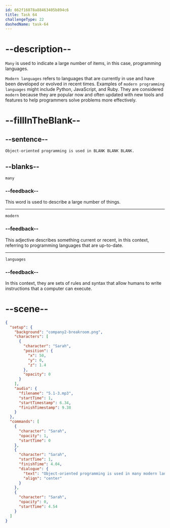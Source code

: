 ```yaml
---
id: 662f16078a88463405b894c6
title: Task 64
challengeType: 22
dashedName: task-64
---
```


<!-- (Audio) Sarah: Object-oriented programming is used in many modern languages. -->

# --description--

`Many` is used to indicate a large number of items, in this case, programming languages.

`Modern languages` refers to languages that are currently in use and have been developed or evolved in recent times. Examples of `modern programming languages` might include Python, JavaScript, and Ruby. They are considered `modern` because they are popular now and often updated with new tools and features to help programmers solve problems more effectively.

# --fillInTheBlank--

## --sentence--

`Object-oriented programming is used in BLANK BLANK BLANK.`

## --blanks--

`many`

### --feedback--

This word is used to describe a large number of things.

---

`modern`

### --feedback--

This adjective describes something current or recent, in this context, referring to programming languages that are up-to-date.

---

`languages`

### --feedback--

In this context, they are sets of rules and syntax that allow humans to write instructions that a computer can execute.

# --scene--

```json
{
  "setup": {
    "background": "company2-breakroom.png",
    "characters": [
      {
        "character": "Sarah",
        "position": {
          "x": 50,
          "y": 0,
          "z": 1.4
        },
        "opacity": 0
      }
    ],
    "audio": {
      "filename": "5.1-3.mp3",
      "startTime": 1,
      "startTimestamp": 6.34,
      "finishTimestamp": 9.38
    }
  },
  "commands": [
    {
      "character": "Sarah",
      "opacity": 1,
      "startTime": 0
    },
    {
      "character": "Sarah",
      "startTime": 1,
      "finishTime": 4.04,
      "dialogue": {
        "text": "Object-oriented programming is used in many modern languages.",
        "align": "center"
      }
    },
    {
      "character": "Sarah",
      "opacity": 0,
      "startTime": 4.54
    }
  ]
}
```
